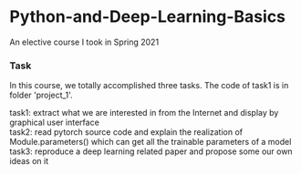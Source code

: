 # Python-and-Deep-Learning-Basics
An elective course I took in Spring 2021


### Task
In this course, we totally accomplished three tasks. The code of task1 is in folder 'project_1'. 

task1: extract what we are interested in from the Internet and display by graphical user interface   
task2: read pytorch source code and explain the realization of Module.parameters() which can get all the trainable parameters of a model  
task3: reproduce a deep learning related paper and propose some our own ideas on it  

